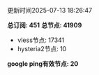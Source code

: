 更新时间2025-07-13 18:26:47

**总订阅: 451**
**总节点: 41909**
- vless节点: 17341
- hysteria2节点: 10

**google ping有效节点: 20**
